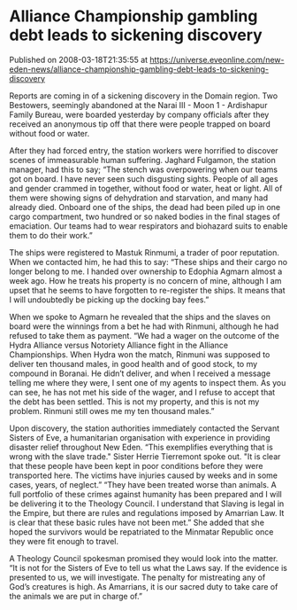 # Alliance Championship gambling debt leads to sickening discovery
Published on 2008-03-18T21:35:55 at https://universe.eveonline.com/new-eden-news/alliance-championship-gambling-debt-leads-to-sickening-discovery

Reports are coming in of a sickening discovery in the Domain region. Two Bestowers, seemingly abandoned at the Narai III - Moon 1 - Ardishapur Family Bureau, were boarded yesterday by company officials after they received an anonymous tip off that there were people trapped on board without food or water. 

After they had forced entry, the station workers were horrified to discover scenes of immeasurable human suffering. Jaghard Fulgamon, the station manager, had this to say; “The stench was overpowering when our teams got on board. I have never seen such disgusting sights. People of all ages and gender crammed in together, without food or water, heat or light. All of them were showing signs of dehydration and starvation, and many had already died. Onboard one of the ships, the dead had been piled up in one cargo compartment, two hundred or so naked bodies in the final stages of emaciation. Our teams had to wear respirators and biohazard suits to enable them to do their work.” 

The ships were registered to Mastuk Rinmumi, a trader of poor reputation. When we contacted him, he had this to say: “These ships and their cargo no longer belong to me. I handed over ownership to Edophia Agmarn almost a week ago. How he treats his property is no concern of mine, although I am upset that he seems to have forgotten to re-register the ships. It means that I will undoubtedly be picking up the docking bay fees.” 

When we spoke to Agmarn he revealed that the ships and the slaves on board were the winnings from a bet he had with Rinmuni, although he had refused to take them as payment. “We had a wager on the outcome of the Hydra Alliance versus Notoriety Alliance fight in the Alliance Championships. When Hydra won the match, Rinmuni was supposed to deliver ten thousand males, in good health and of good stock, to my compound in Boranai. He didn’t deliver, and when I received a message telling me where they were, I sent one of my agents to inspect them. As you can see, he has not met his side of the wager, and I refuse to accept that the debt has been settled. This is not my property, and this is not my problem. Rinmuni still owes me my ten thousand males.” 

Upon discovery, the station authorities immediately contacted the Servant Sisters of Eve, a humanitarian organisation with experience in providing disaster relief throughout New Eden. “This exemplifies everything that is wrong with the slave trade." Sister Herrie Tierremont spoke out. "It is clear that these people have been kept in poor conditions before they were transported here. The victims have injuries caused by weeks and in some cases, years, of neglect.” “They have been treated worse than animals. A full portfolio of these crimes against humanity has been prepared and I will be delivering it to the Theology Council. I understand that Slaving is legal in the Empire, but there are rules and regulations imposed by Amarrian Law. It is clear that these basic rules have not been met.” She added that she hoped the survivors would be repatriated to the Minmatar Republic once they were fit enough to travel. 

A Theology Council spokesman promised they would look into the matter. “It is not for the Sisters of Eve to tell us what the Laws say. If the evidence is presented to us, we will investigate. The penalty for mistreating any of God’s creatures is high. As Amarrians, it is our sacred duty to take care of the animals we are put in charge of.”
